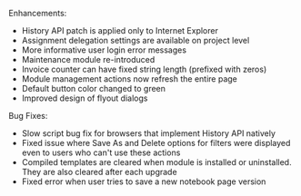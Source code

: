Enhancements:

* History API patch is applied only to Internet Explorer
* Assignment delegation settings are available on project level
* More informative user login error messages
* Maintenance module re-introduced
* Invoice counter can have fixed string length (prefixed with zeros)
* Module management actions now refresh the entire page
* Default button color changed to green
* Improved design of flyout dialogs

Bug Fixes:

* Slow script bug fix for browsers that implement History API natively
* Fixed issue where Save As and Delete options for filters were displayed even to users who can't use these actions
* Compiled templates are cleared when module is installed or uninstalled. They are also cleared after each upgrade
* Fixed error when user tries to save a new notebook page version